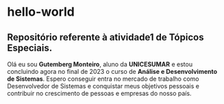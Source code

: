 # hello-world
## Repositório referente à atividade1 de Tópicos Especiais.

Olá eu sou **Gutemberg Monteiro**, aluno da **UNICESUMAR** e estou concluindo agora no final de 2023 o curso de **Análise e Desenvolvimento de Sistemas**.
Espero conseguir entra no mercado de trabalho como Desenvolvedor de Sistemas e conquistar meus objetivos pessoais e contribuir no crescimento 
de pessoas e empresas do nosso país.
